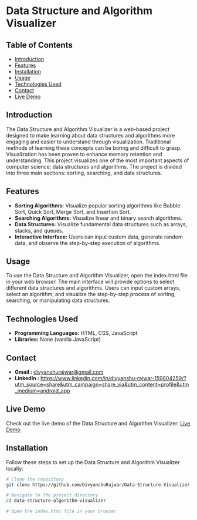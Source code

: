 # Data Structure and Algorithm Visualizer


## Table of Contents

- [Introduction](#introduction)
- [Features](#features)
- [Installation](#installation)
- [Usage](#usage)
- [Technologies Used](#technologies-used)
- [Contact](#contact)
- [Live Demo](#live-demo)

## Introduction

The Data Structure and Algorithm Visualizer is a web-based project designed to make learning about data structures and algorithms more engaging and easier to understand through visualization. Traditional methods of learning these concepts can be boring and difficult to grasp. Visualization has been proven to enhance memory retention and understanding. This project visualizes one of the most important aspects of computer science: data structures and algorithms. The project is divided into three main sections: sorting, searching, and data structures.

## Features

- **Sorting Algorithms:** Visualize popular sorting algorithms like Bubble Sort, Quick Sort, Merge Sort, and Insertion Sort.
- **Searching Algorithms:** Visualize linear and binary search algorithms.
- **Data Structures:** Visualize fundamental data structures such as arrays, stacks, and queues.
- **Interactive Interface:** Users can input custom data, generate random data, and observe the step-by-step execution of algorithms.

## Usage

To use the Data Structure and Algorithm Visualizer, open the index.html file in your web browser. The main interface will provide options to select different data structures and algorithms. Users can input custom arrays, select an algorithm, and visualize the step-by-step process of sorting, searching, or manipulating data structures.

## Technologies Used

- **Programming Languages:** HTML, CSS, JavaScript
- **Libraries:** None (vanilla JavaScript)


## Contact
- **Gmail :** divyanshurajwar@gmail.com
- **LinkedIn :** https://www.linkedin.com/in/divyanshu-rajwar-159804259/?utm_source=share&utm_campaign=share_via&utm_content=profile&utm_medium=android_app


## Live Demo
Check out the live demo of the Data Structure and Algorithm Visualizer: [Live Demo](https://divyanshurajwar.github.io/Data-Structure-Visualizer/#about-section)



## Installation

Follow these steps to set up the Data Structure and Algorithm Visualizer locally:

```sh
# Clone the repository
git clone https://github.com/DivyanshuRajwar/Data-Structure-Visualizer.git

# Navigate to the project directory
cd data-structure-algorithm-visualizer

# Open the index.html file in your browser
